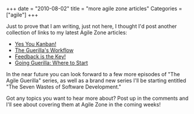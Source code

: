 +++
date = "2010-08-02"
title = "more agile zone articles"
Categories = ["agile"]
+++

Just to prove that I am writing, just not here, I thought I'd post another collection of links to my latest Agile Zone articles:

* [Yes You Kanban!](http://java.dzone.com/articles/yes-you-kanban)        
* [The Guerilla's Workflow](http://java.dzone.com/articles/guerillas-workflow)
* [Feedback is the Key!](http://java.dzone.com/articles/feedback-key)
* [Going Guerilla: Where to Start](http://java.dzone.com/articles/going-guerilla-where-start)

In the near future you can look forward to a few more episodes of "The Agile Guerilla" series, as well as a brand new series I'll be starting entitled "The Seven Wastes of Software Development."

Got any topics you want to hear more about? Post up in the comments and I'll see about covering them at Agile Zone in the coming weeks!
